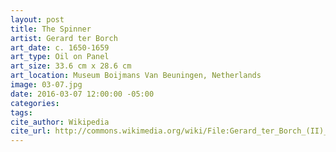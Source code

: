 ```yaml
---
layout: post
title: The Spinner
artist: Gerard ter Borch
art_date: c. 1650-1659
art_type: Oil on Panel
art_size: 33.6 cm x 28.6 cm
art_location: Museum Boijmans Van Beuningen, Netherlands
image: 03-07.jpg
date: 2016-03-07 12:00:00 -05:00
categories:
tags:
cite_author: Wikipedia
cite_url: http://commons.wikimedia.org/wiki/File:Gerard_ter_Borch_(II)_008.jpg
---
```

